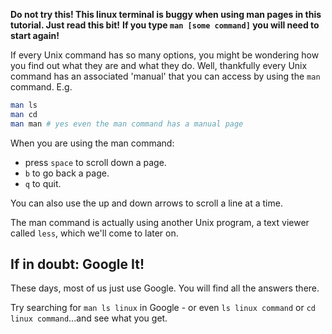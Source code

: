 
**Do not try this! This linux terminal is buggy when using man pages in this tutorial. Just read this bit!**
**If you type `man [some command]` you will need to start again!**

If every Unix command has so many options, you might be wondering how you find out what they are and what they do. Well, thankfully every Unix command has an associated 'manual' that you can access by using the `man` command. E.g.

```bash
man ls
man cd
man man # yes even the man command has a manual page
```

When you are using the man command:

- press `space` to scroll down a page.
- `b` to go back a page.
- `q` to quit.

You can also use the up and down arrows to scroll a line at a time.

The man command is actually using another Unix program, a text viewer called `less`, which we'll come to later on.

## If in doubt: Google It!

These days, most of us just use Google. You will find all the answers there.

Try searching for `man ls linux` in Google - or even `ls linux command` or `cd linux command`...and see what you get.
